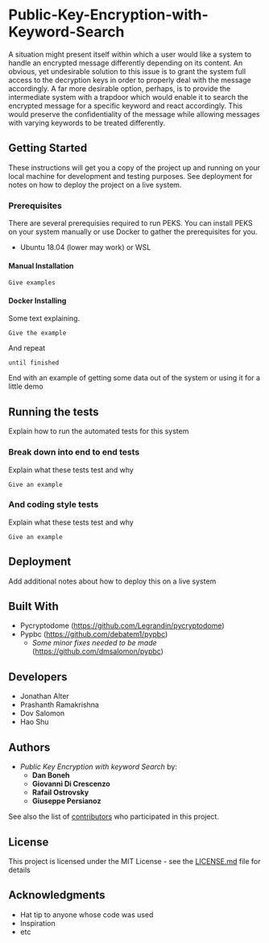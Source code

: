 # Public-Key-Encryption-with-Keyword-Search
A situation might present itself within which a user would like a system to handle an encrypted message differently 
depending on its content. An obvious, yet undesirable solution to this issue is to grant the system full access to 
the decryption keys in order to properly deal with the message accordingly. A far more desirable option, perhaps, is
to provide the intermediate system with a trapdoor which would enable it to search the encrypted message for a specific 
keyword and react accordingly. This would preserve the confidentiality of the message while allowing messages with varying 
keywords to be treated differently.

## Getting Started

These instructions will get you a copy of the project up and running on your local machine for development and testing purposes. See deployment for notes on how to deploy the project on a live system.

### Prerequisites

There are several prerequisies required to run PEKS. You can install PEKS on your system manually
or use Docker to gather the prerequisites for you.

* Ubuntu 18.04 (lower may work) or WSL

#### Manual Installation



```
Give examples
```

#### Docker Installing

Some text explaining.

```
Give the example
```

And repeat

```
until finished
```

End with an example of getting some data out of the system or using it for a little demo

## Running the tests

Explain how to run the automated tests for this system

### Break down into end to end tests

Explain what these tests test and why

```
Give an example
```

### And coding style tests

Explain what these tests test and why

```
Give an example
```

## Deployment

Add additional notes about how to deploy this on a live system

## Built With
* Pycryptodome (https://github.com/Legrandin/pycryptodome)
* Pypbc (https://github.com/debatem1/pypbc)
  * *Some minor fixes needed to be made* (https://github.com/dmsalomon/pypbc)


## Developers
* Jonathan Alter
* Prashanth Ramakrishna
* Dov Salomon
* Hao Shu

## Authors
* *Public Key Encryption with keyword Search* by:
  - **Dan Boneh** 
  - **Giovanni Di Crescenzo** 
  - **Rafail Ostrovsky**
  - **Giuseppe Persianoz**

See also the list of [contributors](https://github.com/your/project/contributors) who participated in this project.

## License

This project is licensed under the MIT License - see the [LICENSE.md](LICENSE.md) file for details

## Acknowledgments

* Hat tip to anyone whose code was used
* Inspiration
* etc
